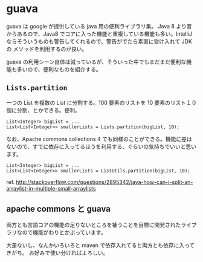 # guava

guava は google が提供している java 用の便利ライブラリ集。
Java 8 より昔からあるので、Java8 でコアに入った機能と重複している機能も多い。IntelliJ ならそういうものも警告してくれるので、警告がでたら素直に受け入れて JDK の
メソッドを利用するのが良い。

guava の利用シーン自体は減っているが、そういった中でもまだまだ便利な機能も多いので、便利なものを紹介する。

## `Lists.partition`

一つの List を複数の List に分割する。100 要素のリストを 10 要素のリスト１０個に分割、とかできる。便利。

```
List<Integer> bigList = ...
List<List<Integer>> smallerLists = Lists.partition(bigList, 10);
```

なお、Apache commons collections 4 でも同様のことができる。機能に差はないので、すでに依存に入ってるほうを利用する、ぐらいの気持ちでいいと思います。

```
List<Integer> bigList = ...
List<List<Integer>> smallerLists = ListUtils.partition(bigList, 10);
```

ref. http://stackoverflow.com/questions/2895342/java-how-can-i-split-an-arraylist-in-multiple-small-arraylists


## apache commons と guava

両方とも言語コアの機能の足りないところを補うことを目標に開発されたライブラリなので機能がわりとかぶっています。

大差ないし、なんかいろいろと maven で依存入れてると両方とも依存に入ってきがち。
お好みで使い分ければよろしい。
